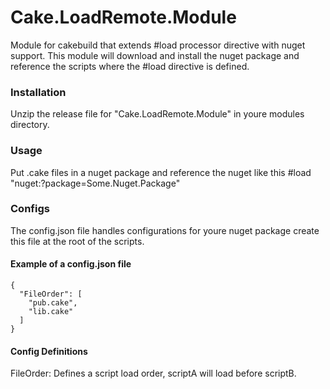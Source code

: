 # Cake.LoadRemote.Module
Module for cakebuild that extends #load processor directive with nuget support.
This module will download and install the nuget package and reference the scripts where the #load directive is defined.

### Installation
Unzip the release file for "Cake.LoadRemote.Module" in youre modules directory.

### Usage
Put .cake files in a nuget package and reference the nuget like this #load "nuget:?package=Some.Nuget.Package"

### Configs
The config.json file handles configurations for youre nuget package create this file at the root of the scripts.

#### Example of a config.json file
```
{
  "FileOrder": [
    "pub.cake",
    "lib.cake"
  ]
}
```

#### Config Definitions
FileOrder: Defines a script load order, scriptA will load before scriptB.
